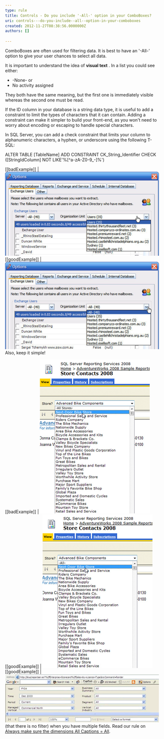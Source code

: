 ```yaml
---
type: rule
title: Controls - Do you include '-All-' option in your ComboBoxes?
uri: controls---do-you-include--all--option-in-your-comboboxes
created: 2012-11-27T08:38:56.0000000Z
authors: []

---
```


ComboBoxes are often used for filtering data. It is best to have an '-All-' option to give your user chances to select all data.




It is important to understand the idea of  **visual text** . In a list you could see either:

- -None- or
- No activity assigned


They both have the same meaning, but the first one is immediately visible whereas the second one must be read.
 


If the ID column in your database is a string data type, it is useful to add a constraint to limit the types of characters that it can contain. Adding a constraint can make it simpler to build your front-end, as you won't need to worry about encoding or escaping to handle special characters.



In SQL Server, you can add a check constraint that limits your column to alphanumeric characters, a hyphen, or underscore using the following T-SQL:

ALTER TABLE [TableName] ADD CONSTRAINT CK\_String\_Identifier
    CHECK ([StringIdColumn] NOT LIKE'%[^a-zA-Z0-9\_\-]%')







[[badExample]]
| ![No '-All-' option so the user cannot select all data](../../assets/Combo-ALL-1.jpg)
[[goodExample]]
| ![Having an '-All-' option gives a user a chance to select all data](../../assets/Combo-ALL-2.jpg)
Also, keep it simple!

[[badExample]]
| !['-All Stores-' isn't needed](../../assets/SelectAllBad.jpg)
[[goodExample]]
| ![Keep it as a simple '-All-'](../../assets/SelectAllGood.jpg)
[[goodExample]]
| ![Keeping it simple makes it easy to spot](../../assets/SelectAllVGood.gif)(that there is no filter) when you have multiple fields.
Read our rule on [Always make sure the dimensions All Captions = All](http://www.ssw.com.au/ssw/Standards/Rules/RulesToBetterBusinessIntelligence.aspx#AllDimensionsTag).
